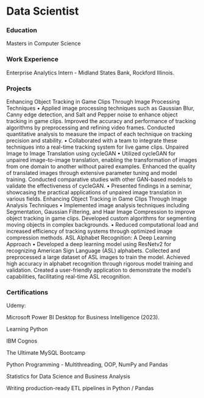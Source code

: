 # Data Scientist

### Education
Masters in Computer Science

### Work Experience
Enterprise Analytics Intern - Midland States Bank, Rockford Illinois.

### Projects
Enhancing Object Tracking in Game Clips Through Image Processing Techniques
•	Applied image processing techniques such as Gaussian Blur, Canny edge detection, and Salt and Pepper noise to enhance object tracking in game clips. Improved the accuracy and performance of tracking algorithms by preprocessing and refining video frames. Conducted quantitative analysis to measure the impact of each technique on tracking precision and stability. 
•	Collaborated with a team to integrate these techniques into a real-time tracking system for live game clips.
Unpaired Image to Image Translation using cycleGAN
•	Utilized cycleGAN for unpaired image-to-image translation, enabling the transformation of images from one domain to another without paired examples. Enhanced the quality of translated images through extensive parameter tuning and model training. Conducted comparative studies with other GAN-based models to validate the effectiveness of cycleGAN. 
•	Presented findings in a seminar, showcasing the practical applications of unpaired image translation in various fields.
Enhancing Object Tracking in Game Clips Through Image Analysis Techniques
•	Implemented image analysis techniques including Segmentation, Gaussian Filtering, and Haar Image Compression to improve object tracking in game clips. Developed custom algorithms for segmenting moving objects in complex backgrounds.
•	Reduced computational load and increased efficiency of tracking systems through optimized image compression methods.
ASL Alphabet Recognition: A Deep Learning Approach
•	Developed a deep learning model using ResNetv2 for recognizing American Sign Language (ASL) alphabets. Collected and preprocessed a large dataset of ASL images to train the model. Achieved high accuracy in alphabet recognition through rigorous model training and validation. Created a user-friendly application to demonstrate the model’s capabilities, facilitating real-time ASL recognition.


### Certifications
Udemy:


 Microsoft Power BI Desktop for Business Intelligence (2023).

 Learning Python

 IBM Cognos

 The Ultimate MySQL Bootcamp

 Python Programming - Multithreading, OOP, NumPy and Pandas

 Statistics for Data Science and Business Analysis

 Writing production-ready ETL pipelines in Python / Pandas






